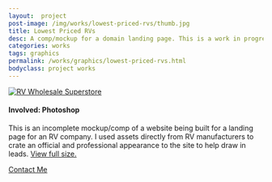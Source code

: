 ```yaml
---
layout:  project
post-image: /img/works/lowest-priced-rvs/thumb.jpg
title: Lowest Priced RVs
desc: A comp/mockup for a domain landing page. This is a work in progress.
categories: works
tags: graphics
permalink: /works/graphics/lowest-priced-rvs.html
bodyclass: project works
---
```

<a class="gallery" href="{{ site.url }}/img/works/lowest-priced-rvs/full.jpg" title="Lowest Priced RVs"><img src="{{ site.url }}/img/works/lowest-priced-rvs/screenshot1.jpg" alt="RV Wholesale Superstore" class="img850"></a>
<h4>Involved: Photoshop</h4>
<p>This is an incomplete mockup/comp of a website being built for a landing page for an RV company. I used assets directly from RV manufacturers to crate an official and professional appearance to the site to help draw in leads. <a href="/img/works/lowest-priced-rvs/full.jpg">View full size.</a></p>
<a class="projectCTA" href="/contact/">Contact Me</a>